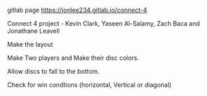 gitlab page https://jonlee234.gitlab.io/connect-4     



Connect 4 project - Kevin Clark, Yaseen Al-Salamy, Zach Baca and Jonathane Leavell




Make the layout



Make Two players and Make their disc colors. 


Allow discs to fall to the bottom.  






Check for win condtions (horizontal, Vertical or diagonal)


